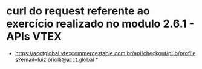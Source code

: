 # curl do request referente ao exercício realizado no modulo 2.6.1 - APIs VTEX

* https://acctglobal.vtexcommercestable.com.br/api/checkout/pub/profiles?email=luiz.priolli@acct.global *